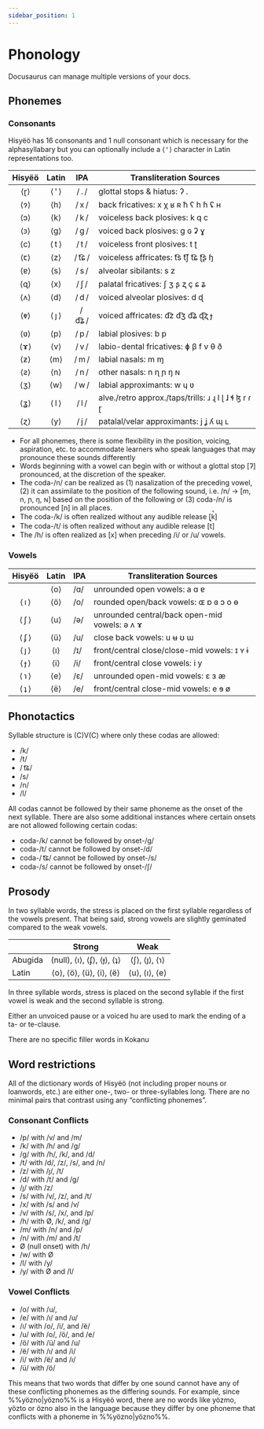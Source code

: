 ```yaml
---
sidebar_position: 1
---
```


# Phonology

Docusaurus can manage multiple versions of your docs.

## Phonemes

### Consonants

Hisyëö has 16 consonants and 1 null consonant which is necessary for the
alphasyllabary but you can optionally include a ⟨ ꞌ ⟩ character in Latin
representations too.

| Hisyëö  | Latin | IPA | Transliteration Sources                                        |
|:-------:|:-----:|:------------:|----------------------------------------------------------------|
|   ⟨ɽ⟩   | ⟨ ꞌ ⟩ |      / . /    | glottal stops & hiatus: ʔ .                                 |
|   ⟨ɂ⟩   |  ⟨h⟩  |     / x /    | back fricatives: x χ ʁ ʀ ħ ʕ h ɦ ʢ ʜ                        |
|   ⟨ɔ⟩   |  ⟨k⟩  |     / k /    | voiceless back plosives: k q c                              |
|   ⟨ꜿ⟩   |  ⟨g⟩  |     / g /    | voiced back plosives: g ɢ ʡ ɣ                               |
|   ⟨c⟩   | ⟨ t ⟩ |     / t /    | voiceless front plosives: t ʈ                               |
|   ⟨ꞇ⟩   |  ⟨z⟩  |    / t͡ɕ /    | voiceless affricates: t͡s  t͡ʃ  t͡ɕ  ʈ͡ʂ ɧ                      |
|   ⟨ɐ⟩   |  ⟨s⟩  |     / s /    | alveolar sibilants: s z                                     |
|   ⟨ɋ⟩   |  ⟨x⟩  |     / ʃ /    | palatal fricatives: ʃ ʒ ʂ ʐ ç ɕ ʑ                           |
|   ⟨ʌ⟩   |  ⟨d⟩  |     / d /    | voiced alveolar plosives: d ɖ                               |
|   ⟨ⱴ⟩   | ⟨ ȷ ⟩ |    / d͡ʑ /    | voiced affricates: d͡z d͡ʒ d͡ʑ ɖ͡ʐ ɟ                            |
|   ⟨ʋ⟩   |  ⟨p⟩  |     / p /    | labial plosives:  b p                                       |
|   ⟨ɤ⟩   |  ⟨v⟩  |     / v /    | labio-dental fricatives: ɸ β f v θ ð                        |
|   ⟨ƶ⟩   |  ⟨m⟩  |     / m /    | labial nasals: m ɱ                                          |
|   ⟨ƨ⟩   |  ⟨n⟩  |     / n /    | other nasals:  n ɳ ɲ ŋ ɴ                                    |
|   ⟨ʒ⟩   |  ⟨w⟩  |     / w /    | labial approximants: w ɥ ʋ                                  |
|   ⟨ʓ⟩   | ⟨ l ⟩ |     / l /    | alve./retro approx./taps/trills: ɹ  ɻ  l  ɭ  ɺ ɬ ɮ  r  ɾ ɽ  |
|   ⟨ɀ⟩   |  ⟨y⟩  |     / j /    | patalal/velar approximants: j ʝ ʎ ɰ ʟ                       |

- For all phonemes, there is some flexibility in the position, voicing, aspiration, etc. to accommodate learners who speak languages that may pronounce these sounds differently
- Words beginning with a vowel can begin with or without a glottal stop [ʔ] pronounced, at the discretion of the speaker.
- The coda-/n/ can be realized as (1) nasalization of the preceding vowel, (2) it can assimilate to the position of the following sound, i.e. /n/ → [m, n, ɲ, ŋ, ɴ] based on the position of the following or (3) coda-/n/ is pronounced [n] in all places.
- The coda-/k/ is often realized without any audible release [k̚]
- The coda-/t/ is often realized without any audible release [t̚]
- The /h/ is often realized as [x] when preceding /i/ or /u/ vowels.


### Vowels

| Hisyëö | Latin | IPA | Transliteration Sources |
|:---:|:---:|-----|----------------------------------------------|
|      | ⟨o⟩ | /ɑ/ | unrounded open vowels: a ɑ ɐ                   |
| ⟨ ı ⟩ | ⟨ö⟩ | /o/ | rounded open/back vowels: ɶ ɒ ɞ ɔ o ɵ         |
| ⟨ ʃ ⟩ | ⟨u⟩ | /ə/ | unrounded central/back open-mid vowels: ə ʌ ɤ |
| ⟨ ʄ ⟩ | ⟨ü⟩ | /u/ | close back vowels: u ʉ ʊ ɯ                   |
| ⟨ ȷ ⟩ | ⟨ı⟩ | /ɪ/ | front/central close/close-mid vowels: ɪ ʏ ɨ   |
| ⟨ ɟ ⟩ | ⟨i⟩ | /i/ | front/central close vowels: i y              |
| ⟨ ɿ ⟩ | ⟨e⟩ | /ɛ/ | unrounded open-mid vowels: ɛ ɜ æ               |
| ⟨ ʇ ⟩ | ⟨ë⟩ | /e/ | front/central close-mid vowels: e ɘ ø         |

## Phonotactics

Syllable structure is (C)V(C) where only these codas are allowed:
- /k/
- /t/
- / t͡ɕ/
- /s/
- /n/
- /l/

All codas cannot be followed by their same phoneme as the onset of the next
syllable. There are also some additional instances where certain onsets are not
allowed following certain codas:
- coda-/k/ cannot be followed by onset-/g/
- coda-/t/ cannot be followed by onset-/d/
- coda-/ t͡ɕ/ cannot be followed by onset-/s/
- coda-/s/ cannot be followed by onset-/ʃ/

## Prosody

In two syllable words, the stress is placed on the first syllable regardless of
the vowels present. That being said, strong vowels are slightly geminated
compared to the weak vowels.

|         |           Strong           |      Weak     |
|---------|:--------------------------:|:-------------:|
| Abugida | (null), ⟨ı⟩, ⟨ʄ⟩, ⟨ɟ⟩, ⟨ʇ⟩ | ⟨ʃ⟩, ⟨ȷ⟩, ⟨ɿ⟩ |
| Latin   |   ⟨o⟩, ⟨ö⟩, ⟨ü⟩, ⟨i⟩, ⟨ë⟩  | ⟨u⟩, ⟨ı⟩, ⟨e⟩ |

In three syllable words, stress is placed on the second syllable if the first
vowel is weak and the second syllable is strong.

Either an unvoiced pause or a voiced hu are used to mark the ending of a ta- or
te-clause.

There are no specific filler words in Kokanu

## Word restrictions

All of the dictionary words of Hisyëö (not including proper nouns or loanwords, etc.) are either one-, two- or three-syllables long. There are no minimal pairs that contrast using any “conflicting phonemes”.

### Consonant Conflicts
- /p/ with /v/ and /m/
- /k/ with /h/ and /g/
- /g/ with /h/, /k/, and /d/
- /t/ with /d/, /z/, /s/, and /n/
- /z/ with /ȷ/, /t/
- /d/ with /t/ and /g/
- /ȷ/ with /z/
- /s/ with /v/, /z/, and /t/
- /x/ with /s/ and /v/
- /v/ with /s/, /x/, and /p/
- /h/ with Ø, /k/, and /g/
- /m/ with /n/ and /p/
- /n/ with /m/ and /t/
- Ø (null onset) with /h/
- /w/ with Ø
- /l/ with /y/
- /y/ with Ø and /l/

### Vowel Conflicts
- /o/ with /u/,           
- /e/ with /ı/ and /u/    
- /ı/ with /o/, /i/, and /ë/
- /u/ with /o/, /ö/, and /e/
- /ö/ with /ü/ and /u/
- /ë/ with /ı/ and /i/
- /i/ with /ë/ and /ı/
- /ü/ with /ö/

This means that two words that differ by one sound cannot have any of these conflicting phonemes as the differing sounds. For example, since %%yözno|yözno%% is a Hisyëö word, there are no words like yözmo, yözto or özno also in the language because they differ by one phoneme that conflicts with a phoneme in %%yözno|yözno%%.